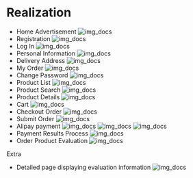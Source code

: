 # Realization
 - Home Advertisement
 ![img_docs](img/02.png)
 - Registration
 ![img_docs](img/03.png)
 - Log In
 ![img_docs](img/04.png)
 - Personal Information
 ![img_docs](img/05.png)
 - Delivery Address
 ![img_docs](img/06.png)
 - My Order
 ![img_docs](img/07.png)
 - Change Password
 ![img_docs](img/08.png)
 - Product List
 ![img_docs](img/09.png)
 - Product Search
 ![img_docs](img/10.png)
 - Product Details
 ![img_docs](img/11.png)
 - Cart
 ![img_docs](img/12.png)
 - Checkout Order
 ![img_docs](img/13.png)
 - Submit Order
 ![img_docs](img/14.png)
 - Alipay payment
 ![img_docs](img/01.png)
 ![img_docs](img/17.png)
 ![img_docs](img/16.png)
 - Payment Results Process
 ![img_docs](img/15.png)
 - Order Product Evaluation
 ![img_docs](img/18.png)

Extra
 - Detailed page displaying evaluation information
 ![img_docs](img/19.png)